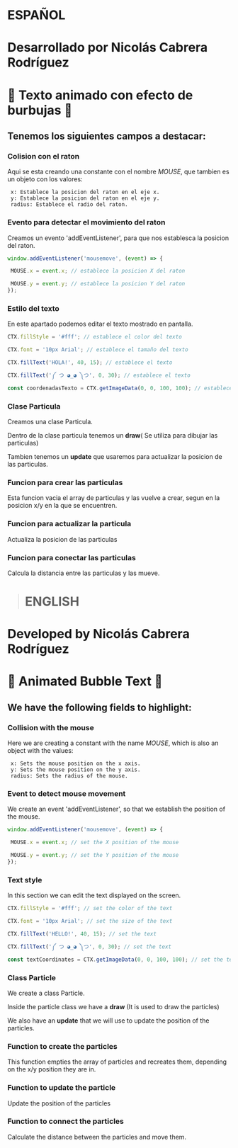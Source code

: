 
# **ESPAÑOL** 
# **Desarrollado por Nicolás Cabrera Rodríguez**
# 🫧 **Texto animado con efecto de burbujas** 🫧

## Tenemos los siguientes **campos** a destacar:

 ### **Colision con el raton**

 Aqui se esta creando una constante con el nombre *MOUSE*, que tambien es un objeto con los valores:

     x: Establece la posicion del raton en el eje x.
     y: Establece la posicion del raton en el eje y. 
     radius: Establece el radio del raton.

 ### **Evento para detectar el movimiento del raton**

 Creamos un evento 'addEventListener', para que nos establesca la posicion del raton.

 ``` javascript
 window.addEventListener('mousemove', (event) => {

  MOUSE.x = event.x; // establece la posicion X del raton

  MOUSE.y = event.y; // establece la posicion Y del raton
});
 ```

 ### **Estilo del texto**

En este apartado podemos editar el texto mostrado en pantalla.

```javascript
CTX.fillStyle = '#fff'; // establece el color del texto

CTX.font = '10px Arial'; // establece el tamaño del texto

CTX.fillText('HOLA!', 40, 15); // establece el texto

CTX.fillText('༼ つ ◕_◕ ༽つ', 0, 30); // establece el texto

const coordenadasTexto = CTX.getImageData(0, 0, 100, 100); // establece el texto
```

 ### **Clase Particula**
  Creamos una clase Particula.

Dentro de la clase particula tenemos un **draw**( Se utiliza para dibujar las particulas)

Tambien tenemos un **update** que usaremos para actualizar la posicion de las particulas.

 ### **Funcion para crear las particulas**

Esta funcion vacia el array de particulas y las vuelve a crear, segun en la posicion x/y en la que se encuentren.


 ### **Funcion para actualizar la particula**

Actualiza la posicion de las particulas

 ### **Funcion para conectar las particulas**

Calcula la distancia entre las particulas y las mueve.

># **ENGLISH**
# **Developed by Nicolás Cabrera Rodríguez**
# 🫧 **Animated Bubble Text** 🫧

## We have the following **fields** to highlight:

  ### **Collision with the mouse**

 Here we are creating a constant with the name *MOUSE*, which is also an object with the values:

     x: Sets the mouse position on the x axis.
     y: Sets the mouse position on the y axis.
     radius: Sets the radius of the mouse.

 ### **Event to detect mouse movement**

 We create an event 'addEventListener', so that we establish the position of the mouse.

 ``` javascript
 window.addEventListener('mousemove', (event) => {

  MOUSE.x = event.x; // set the X position of the mouse

  MOUSE.y = event.y; // set the Y position of the mouse
});
 ```

 ### **Text style**

In this section we can edit the text displayed on the screen.

```javascript
CTX.fillStyle = '#fff'; // set the color of the text

CTX.font = '10px Arial'; // set the size of the text

CTX.fillText('HELLO!', 40, 15); // set the text

CTX.fillText('༼ つ ◕_◕ ༽つ', 0, 30); // set the text

const textCoordinates = CTX.getImageData(0, 0, 100, 100); // set the text
```

 ### **Class Particle**
  We create a class Particle.

Inside the particle class we have a **draw** (It is used to draw the particles)

We also have an **update** that we will use to update the position of the particles.

 ### **Function to create the particles**

This function empties the array of particles and recreates them, depending on the x/y position they are in.


 ### **Function to update the particle**

Update the position of the particles

 ### **Function to connect the particles**

Calculate the distance between the particles and move them.
